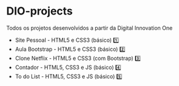 # DIO-projects
Todos os projetos desenvolvidos a partir da Digital Innovation One

- Site Pessoal - HTML5 e CSS3 (básico) :one:
- Aula Bootstrap - HTML5 e CSS3 (básico) :two: 
- Clone Netflix - HTML5 e CSS3 (com Bootstrap) :three:
- Contador - HTML5, CSS3 e JS (básico) :four:
- To do List - HTML5, CSS3 e JS (básico) :five: